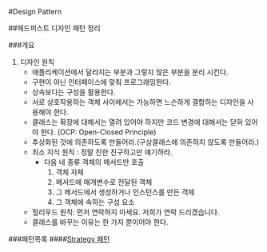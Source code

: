#Design Pattern

##헤드퍼스트 디자인 패턴 정리


###개요
 1. 디자인 원칙
    - 애플리케이션에서 달라지는 부분과 그렇지 않은 부분을 분리 시킨다.
    - 구현이 아닌 인터페이스에 맞춰 프로그래밍한다.
    - 상속보다는 구성을 활용한다.
    - 서로 상호작용하는 객체 사이에서는 가능하면 느슨하게 결합하는 디자인을 사용해야 한다.
    - 클래스는 확장에 대해서는 열려 있어야 하지만 코드 변경에 대해서는 닫혀 있어야 한다.
      (OCP: Open-Closed Principle)
    - 추상화된 것에 의존하도록 만들어라.(구상클래스에 의존하지 않도록 만들어라.)
    - 최소 지식 원칙 : 정말 친한 친구하고만 얘기하라.
      - 다음 네 종류 객체의 메서드만 호출
        1. 객체 자체
        2. 메서드에 매개변수로 전달된 객체
        3. 그 메서드에서 생성하거나 인스턴스를 만든 객체
        4. 그 객체에 속하는 구성 요소
    - 헐리우드 원칙: 먼저 연락하지 마세요. 저희가 연락 드리겠습니다.
    - 클래스를 바꾸는 이유는 한 가지 뿐이어야 한다.

###패턴목록
####[Strategy 패턴](https://github.com/me3602/study/tree/master/DesignPattern/StrategyPattern)
